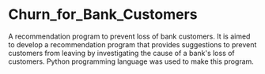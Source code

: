 # Churn_for_Bank_Customers
A recommendation program to prevent loss of bank customers.
It is aimed to develop a recommendation program that provides suggestions to prevent customers from leaving by investigating the cause of a bank's loss of customers. Python programming language was used to make this program.
